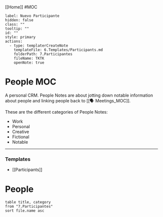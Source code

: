 [[Home]] #MOC

```meta-bind-button
label: Nuevo Participante
hidden: false
class: ""
tooltip: ""
id: ""
style: primary
actions:
  - type: templaterCreateNote
    templateFile: 6.Templates/Participants.md
    folderPath: 7.Participantes
    fileName: TKTK
    openNote: true

```


# People MOC
A personal CRM. People Notes are about jotting down notable information about people and linking people back to [[🗣 Meetings_MOC]].

These are the different categories of People Notes:
- Work
- Personal
- Creative
- Fictional
- Notable

---
### Templates
- [[Participants]]

# People
```dataview
table title, category
from "7.Participantes"
sort file.name asc
```